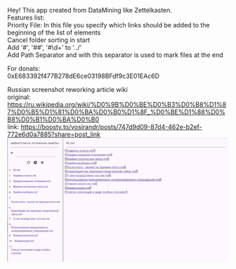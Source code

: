 Hey! This app created from DataMining like Zettelkasten.  
Features list:  
Priority File: In this file you specify which links should be added to the beginning of the list of elements  
Cancel folder sorting in start  
Add '#', '##', '#\d+' to '../'  
Add Path Separator and with this separator is used to mark files at the end  

For donats:  
0xE683392f477B278dE6ce03198BFdf9c3E01EAc6D  



Russian screenshot reworking article wiki  
original: https://ru.wikipedia.org/wiki/%D0%9B%D0%BE%D0%B3%D0%B8%D1%87%D0%B5%D1%81%D0%BA%D0%B0%D1%8F_%D0%BE%D1%88%D0%B8%D0%B1%D0%BA%D0%B0  
link: https://boosty.to/vosirandr/posts/747d9d09-87d4-462e-b2ef-772e6d0a7885?share=post_link  
![](./screenshots/db_logic_errors_ru.png)  

